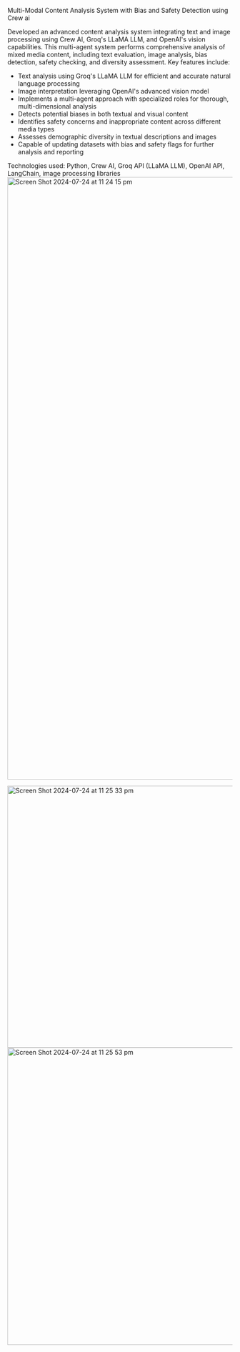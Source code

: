 Multi-Modal Content Analysis System with Bias and Safety Detection using Crew ai

Developed an advanced content analysis system integrating text and image processing using Crew AI, Groq's LLaMA LLM, and OpenAI's vision capabilities. This multi-agent system performs comprehensive analysis of mixed media content, including text evaluation, image analysis, bias detection, safety checking, and diversity assessment. Key features include:

- Text analysis using Groq's LLaMA LLM for efficient and accurate natural language processing
- Image interpretation leveraging OpenAI's advanced vision model
- Implements a multi-agent approach with specialized roles for thorough, multi-dimensional analysis
- Detects potential biases in both textual and visual content
- Identifies safety concerns and inappropriate content across different media types
- Assesses demographic diversity in textual descriptions and images
- Capable of updating datasets with bias and safety flags for further analysis and reporting


Technologies used: Python, Crew AI, Groq API (LLaMA LLM), OpenAI API, LangChain, image processing libraries
<img width="1349" alt="Screen Shot 2024-07-24 at 11 24 15 pm" src="https://github.com/user-attachments/assets/4ec17c89-2124-4ae0-bb58-7c03a4e97f66">

<img width="586" alt="Screen Shot 2024-07-24 at 11 25 33 pm" src="https://github.com/user-attachments/assets/0aa354a0-80f0-4d94-acf7-28a29fd714a4">
<img width="666" alt="Screen Shot 2024-07-24 at 11 25 53 pm" src="https://github.com/user-attachments/assets/deda4094-14fc-449a-8006-8ff84929ee1d">
